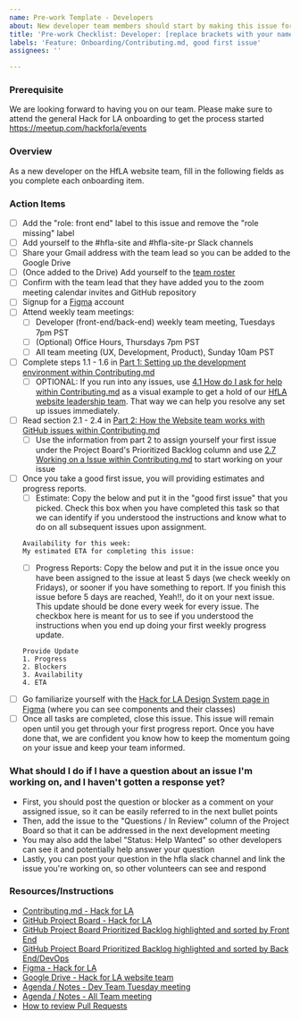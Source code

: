 ```yaml
---
name: Pre-work Template - Developers
about: New developer team members should start by making this issue for themselves
title: 'Pre-work Checklist: Developer: [replace brackets with your name]'
labels: 'Feature: Onboarding/Contributing.md, good first issue'
assignees: ''

---
```


### Prerequisite
We are looking forward to having you on our team. Please make sure to attend the general Hack for LA onboarding to get the process started https://meetup.com/hackforla/events

### Overview
As a new developer on the HfLA website team, fill in the following fields as you complete each onboarding item.

### Action Items
- [ ] Add the "role: front end" label to this issue and remove the "role missing" label
- [ ] Add yourself to the #hfla-site and #hfla-site-pr Slack channels
- [ ] Share your Gmail address with the team lead so you can be added to the Google Drive
- [ ] (Once added to the Drive) Add yourself to the [team roster](https://docs.google.com/spreadsheets/d/11u71eT-rZTKvVP8Yj_1rKxf2V45GCaFz4AXA7tS_asM/edit#gid=0) 
- [ ] Confirm with the team lead that they have added you to the zoom meeting calendar invites and GitHub repository
- [ ] Signup for a [Figma](https://Figma.com) account
- [ ] Attend weekly team meetings: 
  - [ ] Developer (front-end/back-end) weekly team meeting, Tuesdays 7pm PST
  - [ ] (Optional) Office Hours, Thursdays 7pm PST
  - [ ] All team meeting (UX, Development, Product), Sunday 10am PST
- [ ] Complete steps 1.1 - 1.6 in [Part 1: Setting up the development environment within Contributing.md](https://github.com/hackforla/website/blob/gh-pages/CONTRIBUTING.md#part-1-setting-up-the-development-environment)
  - [ ] OPTIONAL: If you run into any issues, use [4.1 How do I ask for help within Contributing.md](https://github.com/hackforla/website/blob/gh-pages/CONTRIBUTING.md#41-what-do-i-do-if-i-need-help) as a visual example to get a hold of our [HfLA website leadership team](https://github.com/hackforla/website/projects/7#card-69730135). That way we can help you resolve any set up issues immediately.
- [ ] Read section 2.1 - 2.4 in [Part 2: How the Website team works with GitHub issues within Contributing.md](https://github.com/hackforla/website/blob/gh-pages/CONTRIBUTING.md#part-2-how-the-website-team-works-with-github-issues) 
  - [ ] Use the information from part 2 to assign yourself your first issue under the Project Board's Prioritized Backlog column and use [2.7 Working on a Issue within Contributing.md](https://github.com/hackforla/website/blob/gh-pages/CONTRIBUTING.md#27-working-on-an-issue) to start working on your issue
- [ ] Once you take a good first issue, you will providing estimates and progress reports. 
   - [ ] Estimate: Copy the below and put it in the "good first issue" that you picked.
 Check this box when you have completed this task so that we can identify if you understood the instructions and know what to do on all subsequent issues upon assignment.
    ```
   Availability for this week:
   My estimated ETA for completing this issue:
    ```
   - [ ] Progress Reports: Copy the below and put it in the issue once you have been assigned to the issue at least 5 days (we check weekly on Fridays), or sooner if you have something to report.  If you finish this issue before 5 days are reached, Yeah!!, do it on your next issue.  This update should be done every week for every issue.  The checkbox here is meant for us to see if you understood the instructions when you end up doing your first weekly progress update.
    ```
    Provide Update
    1. Progress
    2. Blockers
    3. Availability
    4. ETA
    ```
- [ ] Go familiarize yourself with the [Hack for LA Design System page in Figma](https://www.figma.com/file/0RRPy1Ph7HafI3qOITg0Mr/Hack-for-LA-Website?node-id=3464%3A3)  (where you can see components and their classes)
- [ ] Once all tasks are completed, close this issue.  This issue will remain open until you get through your first progress report.  Once you have done that, we are confident you know how to keep the momentum going on your issue and keep your team informed.

### What should I do if I have a question about an issue I'm working on, and I haven't gotten a response yet?
- First, you should post the question or blocker as a comment on your assigned issue, so it can be easily referred to in the next bullet points
- Then, add the issue to the "Questions / In Review" column of the Project Board so that it can be addressed in the next development meeting
- You may also add the label "Status: Help Wanted" so other developers can see it and potentially help answer your question
- Lastly, you can post your question in the hfla slack channel and link the issue you're working on, so other volunteers can see and respond

### Resources/Instructions
- [Contributing.md - Hack for LA](https://github.com/hackforla/website/blob/gh-pages/CONTRIBUTING.md)
- [GitHub Project Board - Hack for LA](https://github.com/hackforla/website/projects/7)
- [GitHub Project Board Prioritized Backlog highlighted and sorted by Front End](https://github.com/hackforla/website/projects/7?card_filter_query=label%3A%22role%3A+front+end%22)
- [GitHub Project Board Prioritized Backlog highlighted and sorted by Back End/DevOps](https://github.com/hackforla/website/projects/7?card_filter_query=label%3A%22role%3A+back+end%2Fdevops%22)
- [Figma - Hack for LA](https://www.figma.com/file/0RRPy1Ph7HafI3qOITg0Mr/Hack-for-LA-Website)
- [Google Drive - Hack for LA website team](https://drive.google.com/drive/folders/1p76K0FgfiAWeIIEyoyJ_Iik8FVj8cBjT?usp=sharing)
- [Agenda / Notes - Dev Team Tuesday meeting](https://github.com/hackforla/website/issues/2010)
- [Agenda / Notes - All Team meeting](https://github.com/hackforla/website/issues/2027)
- [How to review Pull Requests](https://github.com/hackforla/website/wiki/How-to-review-pull-requests)

